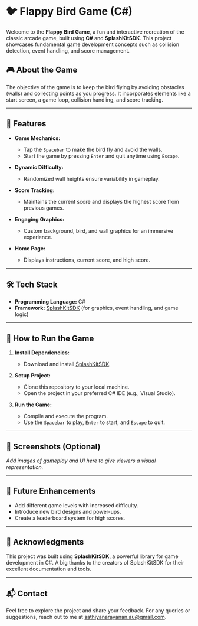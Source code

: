 # 🐦 Flappy Bird Game (C#)

Welcome to the **Flappy Bird Game**, a fun and interactive recreation of the classic arcade game, built using **C#** and **SplashKitSDK**. This project showcases fundamental game development concepts such as collision detection, event handling, and score management.

## 🎮 About the Game

The objective of the game is to keep the bird flying by avoiding obstacles (walls) and collecting points as you progress. It incorporates elements like a start screen, a game loop, collision handling, and score tracking.

---

## 🌟 Features

- **Game Mechanics:**
  - Tap the `Spacebar` to make the bird fly and avoid the walls.
  - Start the game by pressing `Enter` and quit anytime using `Escape`.
  
- **Dynamic Difficulty:**
  - Randomized wall heights ensure variability in gameplay.

- **Score Tracking:**
  - Maintains the current score and displays the highest score from previous games.

- **Engaging Graphics:**
  - Custom background, bird, and wall graphics for an immersive experience.

- **Home Page:**
  - Displays instructions, current score, and high score.

---

## 🛠️ Tech Stack

- **Programming Language:** C#
- **Framework:** [SplashKitSDK](https://splashkit.io/) (for graphics, event handling, and game logic)

---

## 🚀 How to Run the Game

1. **Install Dependencies:**
   - Download and install [SplashKitSDK](https://splashkit.io/).

2. **Setup Project:**
   - Clone this repository to your local machine.
   - Open the project in your preferred C# IDE (e.g., Visual Studio).

3. **Run the Game:**
   - Compile and execute the program.
   - Use the `Spacebar` to play, `Enter` to start, and `Escape` to quit.

---

## 📸 Screenshots (Optional)
*Add images of gameplay and UI here to give viewers a visual representation.*

---

## 🚧 Future Enhancements

- Add different game levels with increased difficulty.
- Introduce new bird designs and power-ups.
- Create a leaderboard system for high scores.

---

## 🤝 Acknowledgments

This project was built using **SplashKitSDK**, a powerful library for game development in C#. A big thanks to the creators of SplashKitSDK for their excellent documentation and tools.

---

## 📬 Contact

Feel free to explore the project and share your feedback. For any queries or suggestions, reach out to me at [sathiyanarayanan.au@gmail.com](mailto:sathiyanarayanan.au@gmail.com).

